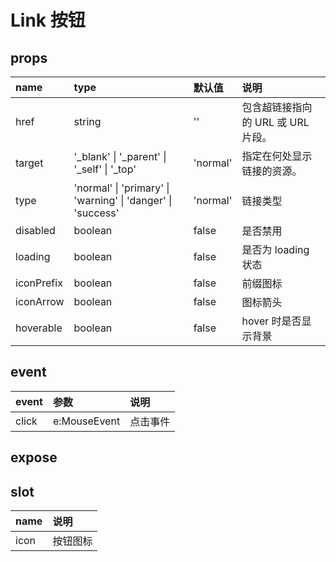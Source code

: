 # Link 按钮

## props

| name       | type                                                        | 默认值   | 说明                               |
| :--------- | :---------------------------------------------------------- | :------- | :--------------------------------- |
| href       | string                                                      | ''       | 包含超链接指向的 URL 或 URL 片段。 |
| target     | '\_blank' \| '\_parent' \| '\_self' \| '\_top'              | 'normal' | 指定在何处显示链接的资源。         |
| type       | 'normal' \| 'primary' \| 'warning' \| 'danger' \| 'success' | 'normal' | 链接类型                           |
| disabled   | boolean                                                     | false    | 是否禁用                           |
| loading    | boolean                                                     | false    | 是否为 loading 状态                |
| iconPrefix | boolean                                                     | false    | 前缀图标                           |
| iconArrow  | boolean                                                     | false    | 图标箭头                           |
| hoverable  | boolean                                                     | false    | hover 时是否显示背景               |

## event

| event | 参数         | 说明     |
| :---- | :----------- | :------- |
| click | e:MouseEvent | 点击事件 |

## expose

## slot

| name | 说明     |
| :--- | :------- |
| icon | 按钮图标 |
